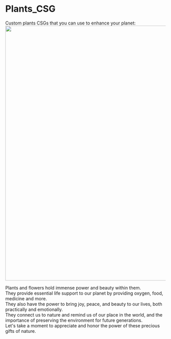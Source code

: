 # Plants_CSG
 Custom plants CSGs that you can use to enhance your planet:
<img src="https://user-images.githubusercontent.com/104906253/213905493-34afc4cc-105b-40fc-8212-394b0b0e93e3.png" width="800"> 

 Plants and flowers hold immense power and beauty within them.  
They provide essential life support to our planet by providing oxygen, food, medicine and more.  
They also have the power to bring joy, peace, and beauty to our lives, both practically and emotionally.  
They connect us to nature and remind us of our place in the world, and the importance of preserving the environment for future generations.  
Let's take a moment to appreciate and honor the power of these precious gifts of nature.  
